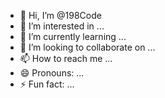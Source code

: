 - 👋 Hi, I’m @198Code
- 👀 I’m interested in ...
- 🌱 I’m currently learning ...
- 💞️ I’m looking to collaborate on ...
- 📫 How to reach me ...
- 😄 Pronouns: ...
- ⚡ Fun fact: ...

<!---
198Code/198Code is a ✨ special ✨ repository because its `README.md` (this file) appears on your GitHub profile.
You can click the Preview link to take a look at your changes.
--->
